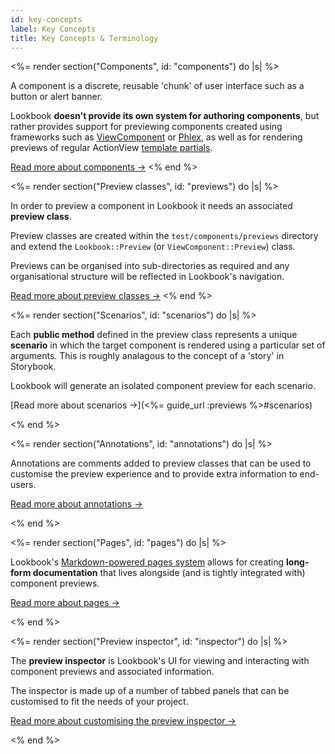```yaml
---
id: key-concepts
label: Key Concepts
title: Key Concepts & Terminology
---
```


<%= render section("Components", id: "components") do |s| %>

  A component is a discrete, reusable 'chunk' of user interface such as a button or alert banner. 
  
  Lookbook **doesn't provide its own system for authoring components**, but rather provides support for previewing components created using
  frameworks such as [ViewComponent](https://viewcomponent.org/) or [Phlex](https://phlex.fun),
  as well as for rendering previews of regular ActionView [template partials](https://guides.rubyonrails.org/layouts_and_rendering.html#using-partials).

  [Read more about components &rarr;](<%= guide_url :components %>)
<% end %>

<%= render section("Preview classes", id: "previews") do |s| %>

  In order to preview a component in Lookbook it needs an associated **preview class**.

  Preview classes are created within the `test/components/previews` directory and extend the `Lookbook::Preview` (or `ViewComponent::Preview`) class.
  
  Previews can be organised into sub-directories as required and any organisational structure will be reflected in Lookbook's navigation.

  [Read more about preview classes &rarr;](<%= guide_url :previews %>)
<% end %>

<%= render section("Scenarios", id: "scenarios") do |s| %>
  
  Each **public method** defined in the preview class represents a unique **scenario** in which the target component is rendered using a particular set of arguments.
  This is roughly analagous to the concept of a 'story' in Storybook.
  
  Lookbook will generate an isolated component preview for each scenario.

  [Read more about scenarios &rarr;](<%= guide_url :previews %>#scenarios)

<% end %>

<%= render section("Annotations", id: "annotations") do |s| %>
  
  Annotations are comments added to preview classes that can be used to customise the preview experience and to provide extra information to end-users.

  [Read more about annotations &rarr;](<%= guide_url :previews_annotations %>)

<% end %>

<%= render section("Pages", id: "pages") do |s| %>
  
  Lookbook's [Markdown-powered pages system](<%= guide_url :pages %>) allows for creating **long-form documentation** that lives alongside (and is tightly integrated with) component previews.

  [Read more about pages &rarr;](<%= guide_url :pages %>)
  
<% end %>

<%= render section("Preview inspector", id: "inspector") do |s| %>
  
  The **preview inspector** is Lookbook's UI for viewing and interacting with component previews and associated information.

  The inspector is made up of a number of tabbed panels that can be customised to fit the needs of your project.

  [Read more about customising the preview inspector &rarr;](<%= guide_url :ui_inspector %>)
  
<% end %>